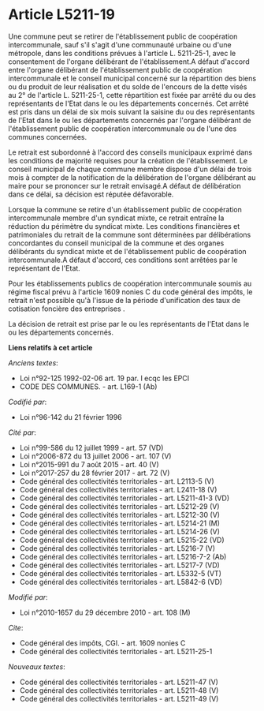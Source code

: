 # Article L5211-19

Une commune peut se retirer de l'établissement public de coopération intercommunale, sauf s'il s'agit d'une communauté
urbaine ou d'une métropole, dans les conditions prévues à l'article L. 5211-25-1, avec le consentement de l'organe délibérant
de l'établissement.A défaut d'accord entre l'organe délibérant de l'établissement public de coopération intercommunale et le
conseil municipal concerné sur la répartition des biens ou du produit de leur réalisation et du solde de l'encours de la
dette visés au 2° de l'article L. 5211-25-1, cette répartition est fixée par arrêté du ou des représentants de l'Etat dans le
ou les départements concernés. Cet arrêté est pris dans un délai de six mois suivant la saisine du ou des représentants de
l'Etat dans le ou les départements concernés par l'organe délibérant de l'établissement public de coopération intercommunale
ou de l'une des communes concernées. 

Le retrait est subordonné à l'accord des conseils municipaux exprimé dans les conditions de majorité requises pour la
création de l'établissement. Le conseil municipal de chaque commune membre dispose d'un délai de trois mois à compter de la
notification de la délibération de l'organe délibérant au maire pour se prononcer sur le retrait envisagé.A défaut de
délibération dans ce délai, sa décision est réputée défavorable. 

Lorsque la commune se retire d'un établissement public de coopération intercommunale membre d'un syndicat mixte, ce retrait
entraîne la réduction du périmètre du syndicat mixte. Les conditions financières et patrimoniales du retrait de la commune
sont déterminées par délibérations concordantes du conseil municipal de la commune et des organes délibérants du syndicat
mixte et de l'établissement public de coopération intercommunale.A défaut d'accord, ces conditions sont arrêtées par le
représentant de l'Etat. 

Pour les établissements publics de coopération intercommunale soumis au régime fiscal prévu à l'article 1609 nonies C du code
général des impôts, le retrait n'est possible qu'à l'issue de la période d'unification des taux de cotisation foncière des
entreprises . 

La décision de retrait est prise par le ou les représentants de l'Etat dans le ou les départements concernés.

**Liens relatifs à cet article**

_Anciens textes_:

  - Loi n°92-125 1992-02-06 art. 19 par. I ecqc les EPCI
  - CODE DES COMMUNES. - art. L169-1 (Ab)

_Codifié par_:

  - Loi n°96-142 du 21 février 1996

_Cité par_:

  - Loi n°99-586 du 12 juillet 1999 - art. 57 (VD)
  - Loi n°2006-872 du 13 juillet 2006 - art. 107 (V)
  - Loi n°2015-991 du 7 août 2015 - art. 40 (V)
  - Loi n°2017-257 du 28 février 2017 - art. 72 (V)
  - Code général des collectivités territoriales - art. L2113-5 (V)
  - Code général des collectivités territoriales - art. L2411-18 (V)
  - Code général des collectivités territoriales - art. L5211-41-3 (VD)
  - Code général des collectivités territoriales - art. L5212-29 (V)
  - Code général des collectivités territoriales - art. L5212-30 (V)
  - Code général des collectivités territoriales - art. L5214-21 (M)
  - Code général des collectivités territoriales - art. L5214-26 (V)
  - Code général des collectivités territoriales - art. L5215-22 (VD)
  - Code général des collectivités territoriales - art. L5216-7 (V)
  - Code général des collectivités territoriales - art. L5216-7-2 (Ab)
  - Code général des collectivités territoriales - art. L5217-7 (VD)
  - Code général des collectivités territoriales - art. L5332-5 (VT)
  - Code général des collectivités territoriales - art. L5842-6 (VD)

_Modifié par_:

  - Loi n°2010-1657 du 29 décembre 2010 - art. 108 (M)

_Cite_:

  - Code général des impôts, CGI. - art. 1609 nonies C
  - Code général des collectivités territoriales - art. L5211-25-1

_Nouveaux textes_:

  - Code général des collectivités territoriales - art. L5211-47 (V)
  - Code général des collectivités territoriales - art. L5211-48 (V)
  - Code général des collectivités territoriales - art. L5211-49 (V)
